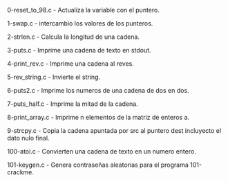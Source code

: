 0-reset_to_98.c - Actualiza la variable con el puntero.

1-swap.c - intercambio los valores de los punteros.

2-strlen.c - Calcula la longitud de una cadena.

3-puts.c - Imprime una cadena de texto en stdout.

4-print_rev.c - Imprime una cadena al reves.

5-rev_string.c - Invierte el string.

6-puts2.c - Imprime los numeros de una cadena de dos en dos.

7-puts_half.c - Imprime la mitad de la cadena.

8-print_array.c - Imprime n elementos de la matriz de enteros a.

9-strcpy.c - Copia la cadena apuntada por src al puntero dest incluyecto el dato nulo final.

100-atoi.c - Convierten una cadena de texto en un numero entero.

101-keygen.c - Genera contraseñas aleatorias para el programa 101-crackme.
